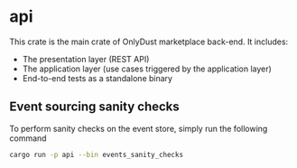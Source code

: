 # api

This crate is the main crate of OnlyDust marketplace back-end.
It includes:

- The presentation layer (REST API)
- The application layer (use cases triggered by the application layer)
- End-to-end tests as a standalone binary

## Event sourcing sanity checks

To perform sanity checks on the event store, simply run the following command

```bash
cargo run -p api --bin events_sanity_checks
```
